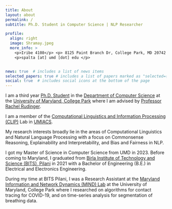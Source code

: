 ```yaml
---
title: About
layout: about
permalink: /
subtitle: Ph.D. Student in Computer Science | NLP Researcher

profile:
  align: right
  image: Shramay.jpeg
  more_info: >
    <p>Iribe 4108</p> <p> 8125 Paint Branch Dr, College Park, MD 20742 </p>
    <p>spalta [at] umd [dot] edu </p>


news: true  # includes a list of news items
selected_papers: true # includes a list of papers marked as "selected={true}"
social: true  # includes social icons at the bottom of the page
---
```

I am a third year [Ph.D. Student](https://www.cs.umd.edu/people/spalta) in the [Department of Computer Science](https://www.cs.umd.edu) at the [University of Maryland, College Park](https://www.umd.edu/) where I am advised by [Professor Rachel Rudinger](https://rudinger.github.io).

I am a member of the [Computational Linguistics and Information Processing (CLIP)](https://wiki.umiacs.umd.edu/clip/index.php/Main_Page) Lab in [UMIACS](https://www.umiacs.umd.edu). 

My research interests broadly lie in the areas of Computational Linguistics and Natural Language Processing with a focus on Commonsense Reasoning, Explainability and Interpretability, and Bias and Fairness in NLP. 

I got my Master of Science in Computer Science from UMD in 2023. Before coming to Maryland, I graduated from [Birla Institute of Technology and Science (BITS), Pilani](https://www.bits-pilani.ac.in/Pilani/index.aspx) in 2021 with a Bachelor of Engineering (B.E.) in Electrical and Electronics Engineering.

During my time at BITS Pilani, I was a Research Assistant at the [Maryland Information and Network Dynamics (MIND) Lab](http://mindlab.cs.umd.edu) at the University of Maryland, College Park where I researched on algorithms for contact tracing for COVID-19, and on time-series analysis for segmentation of breathing data. 

<!-- Put your address / P.O. box / other info right below your picture. You can also disable any these elements by editing `profile` property of the YAML header of your `_pages/about.md`. Edit `_bibliography/papers.bib` and Jekyll will render your [publications page](/al-folio/publications/) automatically.

Link to your social media connections, too. This theme is set up to use [Font Awesome icons] and [Academicons](https://jpswalsh.github.io/academicons/), like the ones below. Add your Facebook, Twitter, LinkedIn, Google Scholar, or just disable all of them. -->
